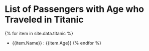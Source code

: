 # List of Passengers with Age who Traveled in Titanic
{% for item in site.data.titanic %}
- {{item.Name}} : {{item.Age}}
{% endfor %}